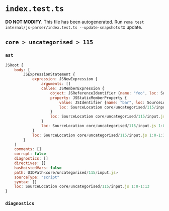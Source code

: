 # `index.test.ts`

**DO NOT MODIFY**. This file has been autogenerated. Run `rome test internal/js-parser/index.test.ts --update-snapshots` to update.

## `core > uncategorised > 115`

### `ast`

```javascript
JSRoot {
	body: [
		JSExpressionStatement {
			expression: JSNewExpression {
				arguments: []
				callee: JSMemberExpression {
					object: JSReferenceIdentifier {name: "foo", loc: SourceLocation core/uncategorised/115/input.js 1:4-1:7 (foo)}
					property: JSStaticMemberProperty {
						value: JSIdentifier {name: "bar", loc: SourceLocation core/uncategorised/115/input.js 1:8-1:11 (bar)}
						loc: SourceLocation core/uncategorised/115/input.js 1:8-1:11 (bar)
					}
					loc: SourceLocation core/uncategorised/115/input.js 1:4-1:11
				}
				loc: SourceLocation core/uncategorised/115/input.js 1:0-1:13
			}
			loc: SourceLocation core/uncategorised/115/input.js 1:0-1:13
		}
	]
	comments: []
	corrupt: false
	diagnostics: []
	directives: []
	hasHoistedVars: false
	path: UIDPath<core/uncategorised/115/input.js>
	sourceType: "script"
	syntax: []
	loc: SourceLocation core/uncategorised/115/input.js 1:0-1:13
}
```

### `diagnostics`

```

```
